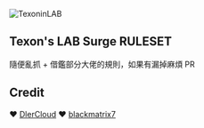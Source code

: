 ![TexoninLAB](https://texon.io/assets/images/rich-logo-dark.svg)

## Texon's LAB Surge RULESET
隨便亂抓 + 借鑑部分大佬的規則，如果有漏掉麻煩 PR

## Credit
❤️ [DlerCloud](https://github.com/dler-io/)
❤️ [blackmatrix7](https://github.com/blackmatrix7/)
